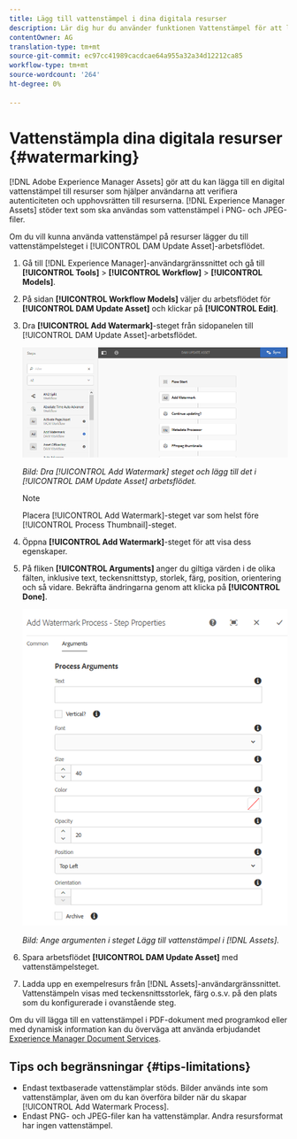 ```yaml
---
title: Lägg till vattenstämpel i dina digitala resurser
description: Lär dig hur du använder funktionen Vattenstämpel för att lägga till en digital vattenstämpel till resurser.
contentOwner: AG
translation-type: tm+mt
source-git-commit: ec97cc41989cacdcae64a955a32a34d12212ca85
workflow-type: tm+mt
source-wordcount: '264'
ht-degree: 0%

---
```



# Vattenstämpla dina digitala resurser {#watermarking}

[!DNL Adobe Experience Manager Assets] gör att du kan lägga till en digital vattenstämpel till resurser som hjälper användarna att verifiera autenticiteten och upphovsrätten till resurserna. [!DNL Experience Manager Assets] stöder text som ska användas som vattenstämpel i PNG- och JPEG-filer.

Om du vill kunna använda vattenstämpel på resurser lägger du till vattenstämpelsteget i [!UICONTROL DAM Update Asset]-arbetsflödet.

1. Gå till [!DNL Experience Manager]-användargränssnittet och gå till **[!UICONTROL Tools]** > **[!UICONTROL Workflow]** > **[!UICONTROL Models]**.
1. På sidan **[!UICONTROL Workflow Models]** väljer du arbetsflödet för **[!UICONTROL DAM Update Asset]** och klickar på **[!UICONTROL Edit]**.

1. Dra **[!UICONTROL Add Watermark]**-steget från sidopanelen till [!UICONTROL DAM Update Asset]-arbetsflödet.

   ![Dra  [!UICONTROL Add Watermark] steget och lägg till i  [!UICONTROL DAM Update Asset] arbetsflödet](assets/add_watermark_step_aem_assets.png)

   *Bild: Dra  [!UICONTROL Add Watermark] steget och lägg till det i  [!UICONTROL DAM Update Asset] arbetsflödet.*

   >[!NOTE]
   >
   >Placera [!UICONTROL Add Watermark]-steget var som helst före [!UICONTROL Process Thumbnail]-steget.

1. Öppna **[!UICONTROL Add Watermark]**-steget för att visa dess egenskaper.
1. På fliken **[!UICONTROL Arguments]** anger du giltiga värden i de olika fälten, inklusive text, teckensnittstyp, storlek, färg, position, orientering och så vidare. Bekräfta ändringarna genom att klicka på **[!UICONTROL Done]**.

   ![Ange argumenten i steget Lägg till vattenstämpel i  [!DNL Assets]](assets/arguments_add_watermark_aem_assets.png)

   *Bild: Ange argumenten i steget Lägg till vattenstämpel i  [!DNL Assets].*

1. Spara arbetsflödet **[!UICONTROL DAM Update Asset]** med vattenstämpelsteget.
1. Ladda upp en exempelresurs från [!DNL Assets]-användargränssnittet. Vattenstämpeln visas med teckensnittsstorlek, färg o.s.v. på den plats som du konfigurerade i ovanstående steg.

Om du vill lägga till en vattenstämpel i PDF-dokument med programkod eller med dynamisk information kan du överväga att använda erbjudandet [Experience Manager Document Services](/help/forms/using/overview-aem-document-services.md).

## Tips och begränsningar {#tips-limitations}

* Endast textbaserade vattenstämplar stöds. Bilder används inte som vattenstämplar, även om du kan överföra bilder när du skapar [!UICONTROL Add Watermark Process].
* Endast PNG- och JPEG-filer kan ha vattenstämplar. Andra resursformat har ingen vattenstämpel.
